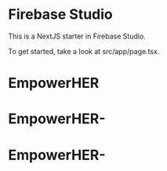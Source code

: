 # Firebase Studio

This is a NextJS starter in Firebase Studio.

To get started, take a look at src/app/page.tsx.
# EmpowerHER
# EmpowerHER-
# EmpowerHER-
